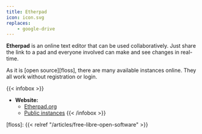 ```yaml
---
title: Etherpad
icon: icon.svg
replaces:
    - google-drive
---
```


**Etherpad** is an online text editor that can be used collaboratively.
Just share the link to a pad and everyone involved can make and see changes in real-time.

As it is [open source][floss], there are many available instances online.
They all work without registration or login.

{{< infobox >}}
- **Website:**
    - [Etherpad.org](https://etherpad.org/)
    - [Public instances](https://github.com/ether/etherpad-lite/wiki/Sites-that-run-Etherpad-Lite#ssl-enabled-secure-data-transfer)
{{< /infobox >}}

[floss]: {{< relref "/articles/free-libre-open-software" >}}
